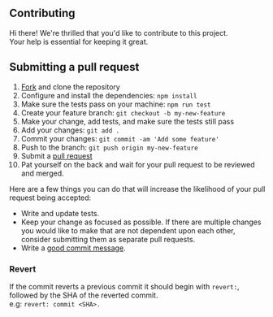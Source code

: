 ## Contributing

Hi there! We're thrilled that you'd like to contribute to this project. <br>
Your help is essential for keeping it great.

## Submitting a pull request

1.  [Fork](https://github.com/gioboa/jira-plugin/fork) and clone the repository
1.  Configure and install the dependencies: `npm install`
1.  Make sure the tests pass on your machine: `npm run test`
1.  Create your feature branch: `git checkout -b my-new-feature`
1.  Make your change, add tests, and make sure the tests still pass
1.  Add your changes: `git add .`
1.  Commit your changes: `git commit -am 'Add some feature'`
1.  Push to the branch: `git push origin my-new-feature`
1.  Submit a [pull request](https://github.com/gioboa/jira-plugin/compare)
1.  Pat yourself on the back and wait for your pull request to be reviewed and merged.

Here are a few things you can do that will increase the likelihood of your pull request being accepted:

- Write and update tests.
- Keep your change as focused as possible. If there are multiple changes you would like to make that are not dependent upon each other, consider submitting them as separate pull requests.
- Write a [good commit message](http://tbaggery.com/2008/04/19/a-note-about-git-commit-messages.html).

### Revert

If the commit reverts a previous commit it should begin with `revert:`, followed by the SHA of the reverted commit. <br> e.g: `revert: commit <SHA>.`
